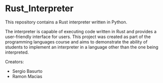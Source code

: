 # Rust_Interpreter
This repository contains a Rust interpreter written in Python.

The interpreter is capable of executing code written in Rust and provides a user-friendly interface for users. This project was created as part of the programming languages course and aims to demonstrate the ability of students to implement an interpreter in a language other than the one being interpreted.

Creators:

* Sergio Basurto
* Ramon Macias
